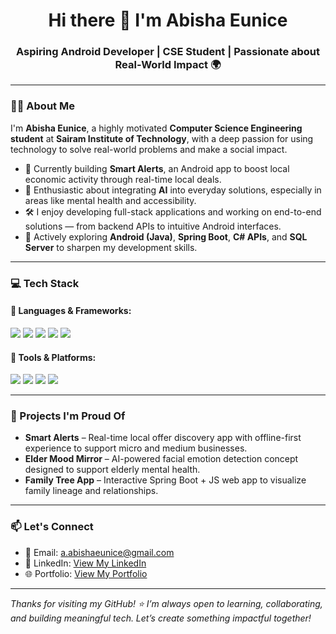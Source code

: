 <h1 align="center">Hi there 👋 I'm Abisha Eunice</h1>
<h3 align="center">Aspiring Android Developer | CSE Student | Passionate about Real-World Impact 🌍</h3>

---

### 👩‍💻 About Me

I'm **Abisha Eunice**, a highly motivated **Computer Science Engineering student** at **Sairam Institute of Technology**, with a deep passion for using technology to solve real-world problems and make a social impact.

- 🎯 Currently building **Smart Alerts**, an Android app to boost local economic activity through real-time local deals.
- 🤖 Enthusiastic about integrating **AI** into everyday solutions, especially in areas like mental health and accessibility.
- 🛠️ I enjoy developing full-stack applications and working on end-to-end solutions — from backend APIs to intuitive Android interfaces.
- 🌱 Actively exploring **Android (Java)**, **Spring Boot**, **C# APIs**, and **SQL Server** to sharpen my development skills.

---

### 💻 Tech Stack

#### 🧠 Languages & Frameworks:
<img src="https://img.shields.io/badge/Java-%23ED8B00.svg?style=flat&logo=java&logoColor=white"/>
<img src="https://img.shields.io/badge/C%23-239120?style=flat&logo=c-sharp&logoColor=white"/>
<img src="https://img.shields.io/badge/SQL-4479A1?style=flat&logo=mysql&logoColor=white"/>
<img src="https://img.shields.io/badge/Android-3DDC84?style=flat&logo=android&logoColor=white"/>
<img src="https://img.shields.io/badge/SpringBoot-6DB33F?style=flat&logo=springboot&logoColor=white"/>

#### 🧰 Tools & Platforms:
<img src="https://img.shields.io/badge/VS%20Code-007ACC?style=flat&logo=visual-studio-code&logoColor=white"/>
<img src="https://img.shields.io/badge/Postman-FF6C37?style=flat&logo=postman&logoColor=white"/>
<img src="https://img.shields.io/badge/Android%20Studio-3DDC84?style=flat&logo=android-studio&logoColor=white"/>
<img src="https://img.shields.io/badge/GitHub-181717?style=flat&logo=github&logoColor=white"/>

---

### 🚀 Projects I'm Proud Of
- **Smart Alerts** – Real-time local offer discovery app with offline-first experience to support micro and medium businesses.  
- **Elder Mood Mirror** – AI-powered facial emotion detection concept designed to support elderly mental health.  
- **Family Tree App** – Interactive Spring Boot + JS web app to visualize family lineage and relationships.  

---

### 📫 Let's Connect
- 📧 Email: [a.abishaeunice@gmail.com](mailto:a.abishaeunice@gmail.com)
- 🔗 LinkedIn: [View My LinkedIn](https://www.linkedin.com/in/abisha-eunice)
- 🌐 Portfolio: [View My Portfolio](https://685acf5b83a91844cfd5ff76--whimsical-starburst-4459cc.netlify.app/main.html)

---

_Thanks for visiting my GitHub! ⭐ I’m always open to learning, collaborating, and building meaningful tech. Let’s create something impactful together!_
